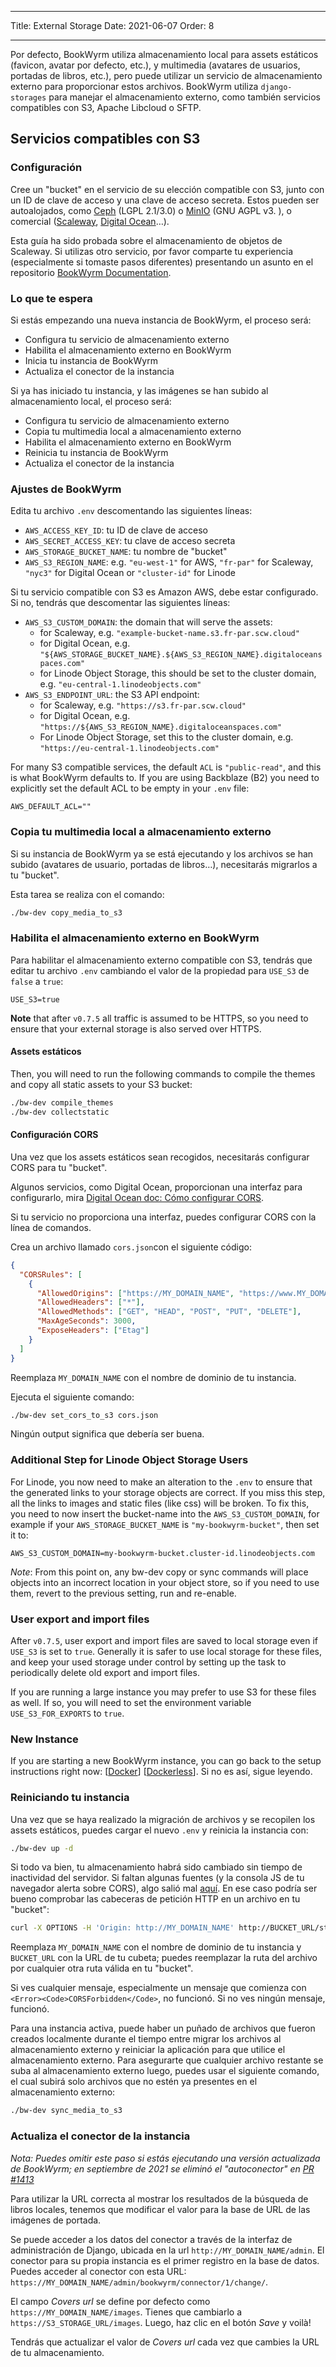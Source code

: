 - - -
Title: External Storage Date: 2021-06-07 Order: 8
- - -

Por defecto, BookWyrm utiliza almacenamiento local para assets estáticos (favicon, avatar por defecto, etc.), y multimedia (avatares de usuarios, portadas de libros, etc.), pero puede utilizar un servicio de almacenamiento externo para proporcionar estos archivos. BookWyrm utiliza `django-storages` para manejar el almacenamiento externo, como también servicios compatibles con S3, Apache Libcloud o SFTP.

## Servicios compatibles con S3

### Configuración

Cree un "bucket" en el servicio de su elección compatible con S3, junto con un ID de clave de acceso y una clave de acceso secreta. Estos pueden ser autoalojados, como [Ceph](https://ceph.io/en/) (LGPL 2.1/3.0) o [MinIO](https://min.io/) (GNU AGPL v3. ), o comercial ([Scaleway](https://www.scaleway.com/en/docs/object-storage-feature/), [Digital Ocean](https://www.digitalocean.com/community/tutorials/how-to-create-a-digitalocean-space-and-api-key)…).

Esta guía ha sido probada sobre el almacenamiento de objetos de Scaleway. Si utilizas otro servicio, por favor comparte tu experiencia (especialmente si tomaste pasos diferentes) presentando un asunto en el repositorio [BookWyrm Documentation](https://github.com/bookwyrm-social/documentation).

### Lo que te espera

Si estás empezando una nueva instancia de BookWyrm, el proceso será:

- Configura tu servicio de almacenamiento externo
- Habilita el almacenamiento externo en BookWyrm
- Inicia tu instancia de BookWyrm
- Actualiza el conector de la instancia

Si ya has iniciado tu instancia, y las imágenes se han subido al almacenamiento local, el proceso será:

- Configura tu servicio de almacenamiento externo
- Copia tu multimedia local a almacenamiento externo
- Habilita el almacenamiento externo en BookWyrm
- Reinicia tu instancia de BookWyrm
- Actualiza el conector de la instancia

### Ajustes de BookWyrm

Edita tu archivo `.env` descomentando las siguientes líneas:

- `AWS_ACCESS_KEY_ID`: tu ID de clave de acceso
- `AWS_SECRET_ACCESS_KEY`: tu clave de acceso secreta
- `AWS_STORAGE_BUCKET_NAME`: tu nombre de "bucket"
- `AWS_S3_REGION_NAME`: e.g. `"eu-west-1"` for AWS, `"fr-par"` for Scaleway, `"nyc3"` for Digital Ocean or `"cluster-id"` for Linode

Si tu servicio compatible con S3 es Amazon AWS, debe estar configurado. Si no, tendrás que descomentar las siguientes líneas:

- `AWS_S3_CUSTOM_DOMAIN`: the domain that will serve the assets:
  - for Scaleway, e.g. `"example-bucket-name.s3.fr-par.scw.cloud"`
  - for Digital Ocean, e.g. `"${AWS_STORAGE_BUCKET_NAME}.${AWS_S3_REGION_NAME}.digitaloceanspaces.com"`
  - for Linode Object Storage, this should be set to the cluster domain, e.g. `"eu-central-1.linodeobjects.com"`
- `AWS_S3_ENDPOINT_URL`: the S3 API endpoint:
  - for Scaleway, e.g. `"https://s3.fr-par.scw.cloud"`
  - for Digital Ocean, e.g. `"https://${AWS_S3_REGION_NAME}.digitaloceanspaces.com"`
  - For Linode Object Storage, set this to the cluster domain, e.g. `"https://eu-central-1.linodeobjects.com"`

For many S3 compatible services, the default `ACL` is `"public-read"`, and this is what BookWyrm defaults to. If you are using Backblaze (B2) you need to explicitly set the default ACL to be empty in your `.env` file:

```
AWS_DEFAULT_ACL=""
```

### Copia tu multimedia local a almacenamiento externo

Si su instancia de BookWyrm ya se está ejecutando y los archivos se han subido (avatares de usuario, portadas de libros…), necesitarás migrarlos a tu "bucket".

Esta tarea se realiza con el comando:

```bash
./bw-dev copy_media_to_s3
```

### Habilita el almacenamiento externo en BookWyrm

Para habilitar el almacenamiento externo compatible con S3, tendrás que editar tu archivo `.env` cambiando el valor de la propiedad para `USE_S3` de `false` a `true`:

```
USE_S3=true
```

**Note** that after `v0.7.5` all traffic is assumed to be HTTPS, so you need to ensure that your external storage is also served over HTTPS.

#### Assets estáticos

Then, you will need to run the following commands to compile the themes and copy all static assets to your S3 bucket:

```bash
./bw-dev compile_themes
./bw-dev collectstatic
```

#### Configuración CORS

Una vez que los assets estáticos sean recogidos, necesitarás configurar CORS para tu "bucket".

Algunos servicios, como Digital Ocean, proporcionan una interfaz para configurarlo, mira [Digital Ocean doc: Cómo configurar CORS](https://docs.digitalocean.com/products/spaces/how-to/configure-cors/).

Si tu servicio no proporciona una interfaz, puedes configurar CORS con la línea de comandos.

Crea un archivo llamado `cors.json`con el siguiente código:

```json
{
  "CORSRules": [
    {
      "AllowedOrigins": ["https://MY_DOMAIN_NAME", "https://www.MY_DOMAIN_NAME"],
      "AllowedHeaders": ["*"],
      "AllowedMethods": ["GET", "HEAD", "POST", "PUT", "DELETE"],
      "MaxAgeSeconds": 3000,
      "ExposeHeaders": ["Etag"]
    }
  ]
}
```

Reemplaza `MY_DOMAIN_NAME` con el nombre de dominio de tu instancia.

Ejecuta el siguiente comando:

```bash
./bw-dev set_cors_to_s3 cors.json
```

Ningún output significa que debería ser buena.

### Additional Step for Linode Object Storage Users

For Linode, you now need to make an alteration to the `.env` to ensure that the generated links to your storage objects are correct. If you miss this step, all the links to images and static files (like css) will be broken. To fix this, you need to now insert the bucket-name into the `AWS_S3_CUSTOM_DOMAIN`, for example if your `AWS_STORAGE_BUCKET_NAME` is `"my-bookwyrm-bucket"`, then set it to:

```
AWS_S3_CUSTOM_DOMAIN=my-bookwyrm-bucket.cluster-id.linodeobjects.com
```

*Note*: From this point on, any bw-dev copy or sync commands will place objects into an incorrect location in your object store, so if you need to use them, revert to the previous setting, run and re-enable.

### User export and import files

After `v0.7.5`, user export and import files are saved to local storage even if `USE_S3` is set to `true`. Generally it is safer to use local storage for these files, and keep your used storage under control by setting up the task to periodically delete old export and import files.

If you are running a large instance you may prefer to use S3 for these files as well. If so, you will need to set the environment variable `USE_S3_FOR_EXPORTS` to `true`.

### New Instance

If you are starting a new BookWyrm instance, you can go back to the setup instructions right now: [[Docker](install-prod.html)] [[Dockerless](install-prod-dockerless.html)]. Si no es así, sigue leyendo.

### Reiniciando tu instancia

Una vez que se haya realizado la migración de archivos y se recopilen los assets estáticos, puedes cargar el nuevo `.env` y reinicia la instancia con:

```bash
./bw-dev up -d
```

Si todo va bien, tu almacenamiento habrá sido cambiado sin tiempo de inactividad del servidor. Si faltan algunas fuentes (y la consola JS de tu navegador alerta sobre CORS), algo salió mal [aquí](#cors-settings). En ese caso podría ser bueno comprobar las cabeceras de petición HTTP en un archivo en tu "bucket":

```bash
curl -X OPTIONS -H 'Origin: http://MY_DOMAIN_NAME' http://BUCKET_URL/static/images/logo-small.png -H "Access-Control-Request-Method: GET"
```

Reemplaza `MY_DOMAIN_NAME` con el nombre de dominio de tu instancia y `BUCKET_URL` con la URL de tu cubeta; puedes reemplazar la ruta del archivo por cualquier otra ruta válida en tu "bucket".

Si ves cualquier mensaje, especialmente un mensaje que comienza con `<Error><Code>CORSForbidden</Code>`, no funcionó. Si no ves ningún mensaje, funcionó.

Para una instancia activa, puede haber un puñado de archivos que fueron creados localmente durante el tiempo entre migrar los archivos al almacenamiento externo y reiniciar la aplicación para que utilice el almacenamiento externo. Para asegurarte que cualquier archivo restante se suba al almacenamiento externo luego, puedes usar el siguiente comando, el cual subirá solo archivos que no estén ya presentes en el almacenamiento externo:

```bash
./bw-dev sync_media_to_s3
```

### Actualiza el conector de la instancia

*Nota: Puedes omitir este paso si estás ejecutando una versión actualizada de BookWyrm; en septiembre de 2021 se eliminó el "autoconector" en [PR #1413](https://github.com/bookwyrm-social/bookwyrm/pull/1413)*

Para utilizar la URL correcta al mostrar los resultados de la búsqueda de libros locales, tenemos que modificar el valor para la base de URL de las imágenes de portada.

Se puede acceder a los datos del conector a través de la interfaz de administración de Django, ubicada en la url `http://MY_DOMAIN_NAME/admin`. El conector para su propia instancia es el primer registro en la base de datos. Puedes acceder al conector con esta URL: `https://MY_DOMAIN_NAME/admin/bookwyrm/connector/1/change/`.

El campo _Covers url_ se define por defecto como `https://MY_DOMAIN_NAME/images`. Tienes que cambiarlo a `https://S3_STORAGE_URL/images`. Luego, haz clic en el botón _Save_ y voilà!

Tendrás que actualizar el valor de _Covers url_ cada vez que cambies la URL de tu almacenamiento.

